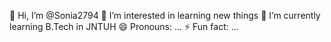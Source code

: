 👋 Hi, I’m @Sonia2794
👀 I’m interested in learning new things
🌱 I’m currently learning B.Tech in JNTUH
😄 Pronouns: ...
⚡ Fun fact: ...
